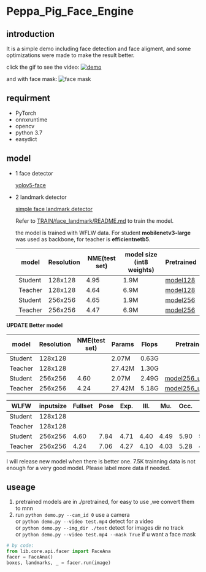 # Peppa_Pig_Face_Engine



## introduction

It is a simple demo including face detection and face aligment, and some optimizations were made to make the result better.





click the gif to see the video:
[![demo](https://github.com/610265158/simpleface-engine/blob/master/figure/sample.gif)](https://v.youku.com/v_show/id_XNDM3MTY4MTM2MA==.html?spm=a2h3j.8428770.3416059.1)

and with face mask:
![face mask](https://github.com/610265158/Peppa_Pig_Face_Engine/blob/master/figure/sample_mask.gif)

## requirment

+ PyTorch
+ onnxruntime  
+ opencv
+ python 3.7
+ easydict

## model

+ 1 face detector

  [yolov5-face](https://github.com/deepcam-cn/yolov5-face)

+ 2 landmark detector

  [simple face landmark detector]( https://github.com/610265158/Peppa_Pig_Face_Landmark/tree/master/TRAIN/face_landmark) 

  Refer to [TRAIN/face_landmark/README.md](https://github.com/610265158/Peppa_Pig_Face_Landmark/blob/master/TRAIN/face_landmark/README.md) to train the model.

  the model is trained with WFLW data. For student **mobilenetv3-large** was used  as backbone, for teacher is **efficientnetb5**.

  | model   | Resolution | NME(test set) | model size (int8 weights) | Pretrained                                                   |
  | ------- | ---------- | ------------- | ------------------------- | ------------------------------------------------------------ |
  | Student | 128x128    | 4.95          | 1.9M                      | [model128](https://drive.google.com/drive/folders/1zivD151CkOSm8KYyeC7v4YPC0aYDomry?usp=share_link) |
  | Teacher | 128x128    | 4.64          | 6.9M                      | [model128](https://drive.google.com/drive/folders/1zivD151CkOSm8KYyeC7v4YPC0aYDomry?usp=share_link) |
  | Student | 256x256    | 4.65          | 1.9M                      | [model256](https://drive.google.com/drive/folders/1JFVrbMx07PwL47dFlUSZ1tAMcVxVmJXo?usp=share_link) |
  | Teacher | 256x256    | 4.47          | 6.9M                      | [model256](https://drive.google.com/drive/folders/1JFVrbMx07PwL47dFlUSZ1tAMcVxVmJXo?usp=share_link) |


**UPDATE Better model**
  
| model   | Resolution | NME(test set) | Params | Flops | Pretrained                                                                                            |
| ------- |------------|---------------|--------|-------|-------------------------------------------------------------------------------------------------------|
| Student | 128x128    |           | 2.07M  | 0.63G |    |
| Teacher | 128x128    |           | 27.42M | 1.30G |        |
| Student | 256x256    | 4.60          | 2.07M  | 2.49G | [model256_update](https://drive.google.com/file/d/1bLE6RhQu-SVmQR2MWIt6s2vyUbnTjA83/view?usp=sharing)        |
| Teacher | 256x256    | 4.24          | 27.42M | 5.18G | [model256_update](https://drive.google.com/file/d/1bLE6RhQu-SVmQR2MWIt6s2vyUbnTjA83/view?usp=sharing) |


| WLFW    | inputsize | Fullset | Pose | Exp. | Ill. | Mu.  | Occ. | Blur |
|---------|-----------|--------|------|------|------|------|------|------|
| Student | 128x128   |     |  |  |  |  |  |  |
| Teacher | 128x128    |     | |  |  |  |  |  |
| Student | 256x256   | 4.60   | 7.84 | 4.71 | 4.40 | 4.49 | 5.90 | 5.31 |
| Teacher | 256x256   | 4.24   | 7.06 | 4.27 | 4.10 | 4.03 | 5.28 | 4.90 |



  I will release new model when there is better one. 7.5K trainning data is not enough for a very good model. Please label more data if needed.

## useage

1. pretrained models are in ./pretrained, for easy to use ,we convert them to mnn
2. run `python demo.py --cam_id 0` use a camera    
   or  `python demo.py --video test.mp4`  detect for a video    
   or  `python demo.py --img_dir ./test`  detect for images dir no track   
   or  `python demo.py --video test.mp4 --mask True` if u want a face mask



```python
# by code:
from lib.core.api.facer import FaceAna
facer = FaceAna()
boxes, landmarks, _ = facer.run(image)
  
```



